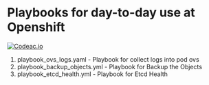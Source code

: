 # Playbooks for day-to-day use at Openshift

[![Codeac.io](https://static.codeac.io/badges/2-186203214.svg)](https://app.codeac.io/github/leoaaraujo/playbooks)

1. playbook_ovs_logs.yaml  		- Playbook for collect logs into pod ovs
2. playbook_backup_objects.yml 		- Playbook for Backup the Objects  
3. playbook_etcd_health.yml		- Playbook for Etcd Health
